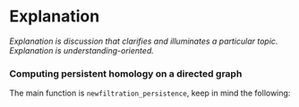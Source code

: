# Explanation
*Explanation is discussion that clarifies and illuminates a particular topic. Explanation is understanding-oriented.*

### Computing persistent homology on a directed graph
The main function is ```newfiltration_persistence```, keep in mind the following: